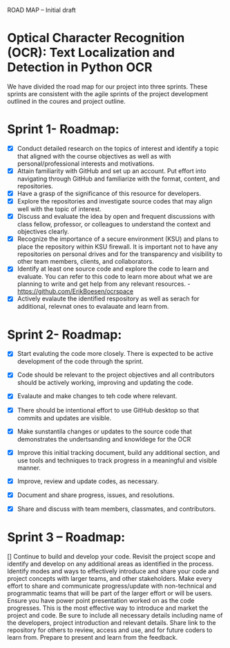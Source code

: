 ROAD MAP – Initial draft

# Optical Character Recognition (OCR): Text Localization and Detection in Python OCR

We have divided the road map for our project into three sprints. These sprints are consistent with the agile sprints of the project development outlined in the coures and project outline. 

# Sprint 1- Roadmap: 
- [x] Conduct detailed research on the topics of interest and identify a topic that aligned with the course objectives as well as with personal/professional interests and motivations. 
- [x] Attain familiarity with GitHub and set up an account. Put effort into navigating through GitHub and familiarize with the format, content, and repositories.
- [x] Have a grasp of the significance of this resource for developers.
- [x] Explore the repositories and investigate source codes that may align well with the topic of interest.
- [x] Discuss and evaluate the idea by open and frequent discussions with class fellow, professor, or colleagues to understand the context and objectives clearly.
- [x] Recognize the importance of a secure environment (KSU) and plans to place the repository within KSU firewall. It is important not to have any repositories on personal drives and for the transparency and visibility to other team members, clients, and collaborators.
- [x] Identify at least one source code and explore the code to learn and evaluate.  You can refer to this code to learn more about what we are planning to write and get help from any relevant resources. -https://github.com/ErikBoesen/ocrspace
- [x] Actively evalaute the identified respository as well as serach for additional, relevnat ones to evalauate and learn from.

# Sprint 2- Roadmap: 
- [x] Start evaluting the code more closely. There is expected to be active development of the code through the sprint.
- [x] Code should be relevant to the project objectives and all contributors should be actively working, improving and updating the code.
- [x] Evalaute and make changes to teh code where relevant. 
- [x] There should be intentional effort to use GitHub desktop so that commits and updates are visible.
- [x] Make sunstantila changes or updates to the source code that demonstrates the undertsanding and knowldege for the OCR
- [x] Improve this initial tracking document, build any additional section, and use tools and techniques to track progress in a meaningful and visible manner.
- [x] Improve, review and update codes, as necessary. 
- [x] Document and share progress, issues, and resolutions.
- [x] Share and discuss with team members, classmates, and contributors. 


# Sprint 3 – Roadmap: 
[] Continue to build and develop your code. Revisit the project scope and identify and develop on any additional areas as identified in the process.
Identify modes and ways to effectively introduce and share your code and project concepts with larger teams, and other stakeholders. 
Make every effort to share and communicate progress/update with non-technical and programmatic teams that will be part of the larger effort or will be users. 
Ensure you have power point presentation worked on as the code progresses. This is the most effective way to introduce and market the project and code. Be sure to include all necessary details including name of the developers, project introduction and relevant details.
Share link to the repository for others to review, access and use, and for future coders to learn from. 
Prepare to present and learn from the feedback. 


